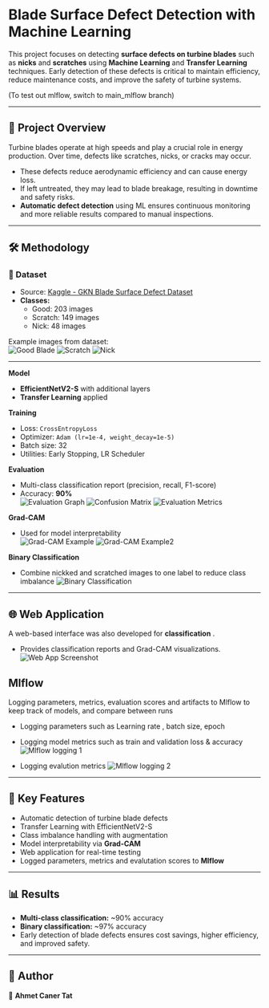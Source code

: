# Blade Surface Defect Detection with Machine Learning

This project focuses on detecting **surface defects on turbine blades** such as **nicks** and **scratches** using **Machine Learning** and **Transfer Learning** techniques. Early detection of these defects is critical to maintain efficiency, reduce maintenance costs, and improve the safety of turbine systems.

(To test out mlflow, switch to main_mlflow branch)

---

## 📌 Project Overview

Turbine blades operate at high speeds and play a crucial role in energy production. Over time, defects like scratches, nicks, or cracks may occur.

- These defects reduce aerodynamic efficiency and can cause energy loss.
- If left untreated, they may lead to blade breakage, resulting in downtime and safety risks.
- **Automatic defect detection** using ML ensures continuous monitoring and more reliable results compared to manual inspections.

---

## 🛠 Methodology

### 🔹 Dataset

- Source: [Kaggle - GKN Blade Surface Defect Dataset](https://www.kaggle.com/datasets/warcoder/gkn-blade-surface-defect-dataset)
- **Classes:**
  - Good: 203 images
  - Scratch: 149 images
  - Nick: 48 images

Example images from dataset:  
![Good Blade](images/good_example.png) ![Scratch](images/scratch_example.png) ![Nick](images/nick_example.png)

---

**Model**

- **EfficientNetV2-S** with additional layers
- **Transfer Learning** applied

**Training**

- Loss: `CrossEntropyLoss`
- Optimizer: `Adam (lr=1e-4, weight_decay=1e-5)`
- Batch size: 32
- Utilities: Early Stopping, LR Scheduler

**Evaluation**

- Multi-class classification report (precision, recall, F1-score)
- Accuracy: **90%**  
  ![Evaluation Graph](images/evaluation_graph.png)
  ![Confusion Matrix](images/confusion_matrix.png)
  ![Evaluation Metrics](images/eval_multiclass.png)

**Grad-CAM**

- Used for model interpretability  
  ![Grad-CAM Example](images/gradcam1.png)
  ![Grad-CAM Example2](images/gradcam2.png)

**Binary Classification**

- Combine nickked and scratched images to one label to reduce class imbalance
  ![Binary Classification](images/binary_class.png)

---

## 🌐 Web Application

A web-based interface was also developed for **classification** .

- Provides classification reports and Grad-CAM visualizations.  
  ![Web App Screenshot](images/web_app.png)

## Mlflow

Logging parameters, metrics, evaluation scores and artifacts to Mlflow to keep track of models, and compare between runs

- Logging parameters such as Learning rate , batch size, epoch
- Logging model metrics such as train and validation loss & accuracy
  ![Mlflow logging 1](images/mlflow1.png)

- Logging evalution metrics
  ![Mlflow logging 2](images/mlflow2.png)

---

## 🚀 Key Features

- Automatic detection of turbine blade defects
- Transfer Learning with EfficientNetV2-S
- Class imbalance handling with augmentation
- Model interpretability via **Grad-CAM**
- Web application for real-time testing
- Logged parameters, metrics and evalutation scores to **Mlflow**

---

## 📊 Results

- **Multi-class classification:** ~90% accuracy
- **Binary classification:** ~97% accuracy
- Early detection of blade defects ensures cost savings, higher efficiency, and improved safety.

---

## 📌 Author

👤 **Ahmet Caner Tat**
